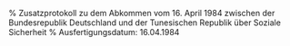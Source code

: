 % Zusatzprotokoll zu dem Abkommen vom 16. April 1984 zwischen der Bundesrepublik Deutschland und der Tunesischen Republik über Soziale Sicherheit
% Ausfertigungsdatum: 16.04.1984
 